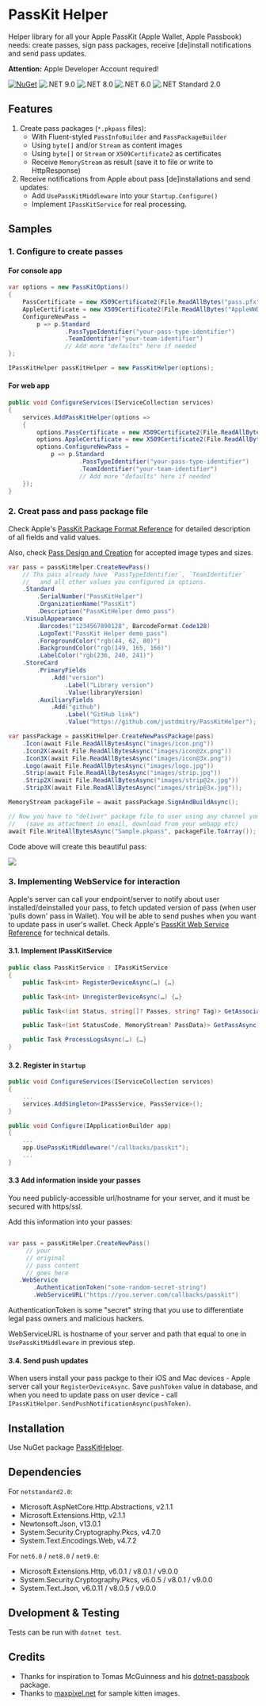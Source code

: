 # PassKit Helper

Helper library for all your Apple PassKit (Apple Wallet, Apple Passbook) needs: create passes, sign pass packages, receive [de]install notifications and send pass updates.

**Attention:** Apple Developer Account required!

[![NuGet](https://img.shields.io/nuget/v/PassKitHelper.svg?maxAge=86400&style=flat)](https://www.nuget.org/packages/PassKitHelper/) ![.NET 9.0](https://img.shields.io/badge/.NET-9.0-512BD4?style=flat) ![.NET 8.0](https://img.shields.io/badge/.NET-8.0-512BD4?style=flat) ![.NET 6.0](https://img.shields.io/badge/.NET-6.0-512BD4?style=flat) ![.NET Standard 2.0](https://img.shields.io/badge/.NET_Standard-2.0-512BD4?style=flat)


## Features

1. Create pass packages (`*.pkpass` files):
    * With Fluent-styled `PassInfoBuilder` and `PassPackageBuilder`
    * Using `byte[]` and/or `Stream` as content images
    * Using `byte[]` or `Stream` or `X509Certificate2` as certificates
    * Receive `MemoryStream` as result (save it to file or write to HttpResponse)
2. Receive notifications from Apple about pass [de]installations and send updates:
    * Add `UsePassKitMiddleware` into your `Startup.Configure()`
    * Implement `IPassKitService` for real processing.

## Samples

### 1. Configure to create passes

#### For console app

```csharp
var options = new PassKitOptions()
{
    PassCertificate = new X509Certificate2(File.ReadAllBytes("pass.pfx")),
    AppleCertificate = new X509Certificate2(File.ReadAllBytes("AppleWWDRCA.cer")),
    ConfigureNewPass =
        p => p.Standard
                .PassTypeIdentifier("your-pass-type-identifier")
                .TeamIdentifier("your-team-identifier")
                // Add more "defaults" here if needed
};

IPassKitHelper passKitHelper = new PassKitHelper(options);
```

#### For web app

```csharp
public void ConfigureServices(IServiceCollection services)
{
    services.AddPassKitHelper(options =>
    {
        options.PassCertificate = new X509Certificate2(File.ReadAllBytes("pass.pfx"));
        options.AppleCertificate = new X509Certificate2(File.ReadAllBytes("AppleWWDRCA.cer"));
        options.ConfigureNewPass =
            p => p.Standard
                    .PassTypeIdentifier("your-pass-type-identifier")
                    .TeamIdentifier("your-team-identifier")
                    // Add more "defaults" here if needed
    });
}

```

### 2. Creat pass and pass package file

Check Apple's [PassKit Package Format Reference](https://developer.apple.com/library/archive/documentation/UserExperience/Reference/PassKit_Bundle/Chapters/Introduction.html) for detailed description of all fields and valid values.

Also, check [Pass Design and Creation](https://developer.apple.com/library/archive/documentation/UserExperience/Conceptual/PassKit_PG/Creating.html) for accepted image types and sizes.

```csharp
var pass = passKitHelper.CreateNewPass()
    // Ths pass already have `PassTypeIdentifier`, `TeamIdentifier` 
    //   and all other values you configured in options.
    .Standard
        .SerialNumber("PassKitHelper")
        .OrganizationName("PassKit")
        .Description("PassKitHelper demo pass")
    .VisualAppearance
        .Barcodes("1234567890128", BarcodeFormat.Code128)
        .LogoText("PassKit Helper demo pass")
        .ForegroundColor("rgb(44, 62, 80)")
        .BackgroundColor("rgb(149, 165, 166)")
        .LabelColor("rgb(236, 240, 241)")
    .StoreCard
        .PrimaryFields
            .Add("version")
                .Label("Library version")
                .Value(libraryVersion)
        .AuxiliaryFields
            .Add("github")
                .Label("GitHub link")
                .Value("https://github.com/justdmitry/PassKitHelper");

var passPackage = passKitHelper.CreateNewPassPackage(pass)
    .Icon(await File.ReadAllBytesAsync("images/icon.png"))
    .Icon2X(await File.ReadAllBytesAsync("images/icon@2x.png"))
    .Icon3X(await File.ReadAllBytesAsync("images/icon@3x.png"))
    .Logo(await File.ReadAllBytesAsync("images/logo.jpg"))
    .Strip(await File.ReadAllBytesAsync("images/strip.jpg"))
    .Strip2X(await File.ReadAllBytesAsync("images/strip@2x.jpg"))
    .Strip3X(await File.ReadAllBytesAsync("images/strip@3x.jpg"));

MemoryStream packageFile = await passPackage.SignAndBuildAsync();

// Now you have to "deliver" package file to user using any channel you have
//   (save as attachment in email, download from your webapp etc)
await File.WriteAllBytesAsync("Sample.pkpass", packageFile.ToArray());
```

Code above will create this beautiful pass:

![](https://raw.githubusercontent.com/justdmitry/PassKitHelper/master/sample_pass.jpg)

### 3. Implementing WebService for interaction

Apple's server can call your endpoint/server to notify about user installed/deinstalled your pass, to fetch updated version of pass (when user 'pulls down' pass in Wallet). You will be able to send pushes when you want to update pass in user's wallet. Check Apple's [PassKit Web Service Reference](https://developer.apple.com/library/archive/documentation/PassKit/Reference/PassKit_WebService/WebService.html) for technical details.

#### 3.1. Implement IPassKitService

```csharp
public class PassKitService : IPassKitService
{
    public Task<int> RegisterDeviceAsync(…) {…}

    public Task<int> UnregisterDeviceAsync(…) {…}

    public Task<(int Status, string[]? Passes, string? Tag)> GetAssociatedPassesAsync(…) {…}

    public Task<(int StatusCode, MemoryStream? PassData)> GetPassAsync(…) {…}

    public Task ProcessLogsAsync(…) {…}
}
```

#### 3.2. Register in `Startup`

```csharp
public void ConfigureServices(IServiceCollection services)
{
    ...
    services.AddSingleton<IPassService, PassService>();
}

public void Configure(IApplicationBuilder app)
{
    ...
    app.UsePassKitMiddleware("/callbacks/passkit");
    ...
}
```

#### 3.3 Add information inside your passes

You need publicly-accessible url/hostname for your server, and it must be secured with https/ssl.

Add this information into your passes:

```csharp

var pass = passKitHelper.CreateNewPass()
     // your 
     // original 
     // pass content 
     // goes here
   .WebService
       .AuthenticationToken("some-random-secret-string")
       .WebServiceURL("https://you.server.com/callbacks/passkit")

```

AuthenticationToken is some "secret" string that you use to differentiate legal pass owners and malicious hackers.

WebServiceURL is hostname of your server and path that equal to one in `UsePassKitMiddleware` in previous step.

#### 3.4. Send push updates

When users install your pass packge to their iOS and Mac devices - Apple server call your `RegisterDeviceAsync`. Save `pushToken` value in database, and when you need to update pass on user device - call `IPassKitHelper.SendPushNotificationAsync(pushToken)`.

## Installation

Use NuGet package [PassKitHelper](https://www.nuget.org/packages/PassKitHelper/).

## Dependencies

For `netstandard2.0`:

* Microsoft.AspNetCore.Http.Abstractions, v2.1.1
* Microsoft.Extensions.Http, v2.1.1
* Newtonsoft.Json, v13.0.1
* System.Security.Cryptography.Pkcs, v4.7.0
* System.Text.Encodings.Web, v4.7.2

For `net6.0` / `net8.0` / `net9.0`:

* Microsoft.Extensions.Http, v6.0.1 / v8.0.1 / v9.0.0
* System.Security.Cryptography.Pkcs, v6.0.5 / v8.0.1 / v9.0.0
* System.Text.Json, v6.0.11 / v8.0.5 / v9.0.0

## Dvelopment & Testing

Tests can be run with `dotnet test`.

## Credits

* Thanks for inspiration to Tomas McGuinness and his [dotnet-passbook](https://github.com/tomasmcguinness/dotnet-passbook) package.
* Thanks to [maxpixel.net](https://www.maxpixel.net) for sample kitten images.
